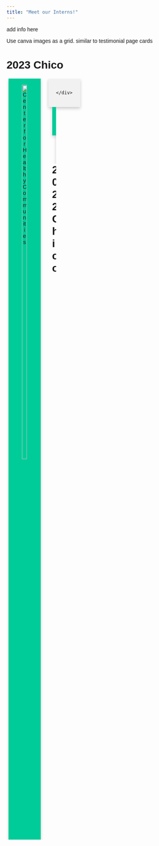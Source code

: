 ```yaml
---
title: "Meet our Interns!"
---
```



<style>
* {
  box-sizing: border-box;
}

body {
  font-family: Arial, Helvetica, sans-serif;
}

/* Float four columns side by side */
.column {
  float: left;
  width: 25%;
  padding: 0 10px;
}

/* Remove extra left and right margins, due to padding in columns */
.row {margin: 0 -5px;}

/* Clear floats after the columns */
.row:after {
  content: "";
  display: table;
  clear: both;
}

/* Style the counter cards */
.card {
  box-shadow: 0 4px 8px 0 rgba(0, 0, 0, 0.2); /* this adds the "card" effect */
  padding: 16px;
  text-align: center;
  background-color: #f1f1f1;
}

.card-color{
  background-color: #00cc99;
}

/* Responsive columns - one column layout (vertical) on small screens */
@media screen and (max-width: 600px) {
  .column {
    width: 100%;
    display: block;
    margin-bottom: 20px;
  }
}
</style>


add info here

Use canva images as a grid. similar to testimonial page cards


# 2023 Chico 

 <div class="row">
  <div class="column">
    <div class="card card-color">
      <img src="/img/clients/chc.png" alt="Center for Healthy Communities" style="object-fit: contain; height: 50%;">
    </div>
  </div>
  <div class="column">
    <div class="card">

    </div>
  </div>
  <div class="column">
    <div class="card card-color">

    </div>
  </div>
  <div class="column">
    <div class="card">

    </div>
  </div>
</div> 



# 2022 Chico